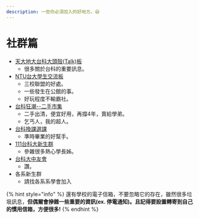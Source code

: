 ```yaml
---
description: 一些你必須加入的好地方。😆
---
```


# 社群篇

* [天大地大台科大頭殼(Talk)板](https://www.facebook.com/groups/ntusttalktalk2)
  * 很多關於台科的重要訊息。
* [NTU台大學生交流板](https://www.facebook.com/groups/NTU.Head/)
  * 三校聯盟的好處。
  * 一些發生在公館的事。
  * 好玩程度不輸霸社。
* [台科狂潮--二手市集](https://www.facebook.com/groups/390569864387870/)
  * 二手出清，便宜好用，再撐4年，賣給學弟。
  * 乞丐人，我的超人。
* [台科換課選課](https://www.facebook.com/groups/271247186267757/)
  * 準時畢業的好幫手。
* [111台科大新生群](https://line.me/ti/g2/g\_ULm-Qrabm5By7v9pMnlBmO4yxViRti1VLX4g?utm\_source=invitation\&utm\_medium=link\_copy\&utm\_campaign=default)
  * 參雜很多熱心學長姊。
* [台科大中友會](https://www.instagram.com/ntust.midfamily/)
  * 讚。
* 各系新生群
  * 請找各系系學會加入

{% hint style="info" %}
還有學校的電子信箱，不要忽略它的存在，雖然很多垃圾訊息，**但偶爾會摻雜一些重要的資訊(ex. 停電通知)。且記得要設置轉寄到自己的慣用信箱，方便很多!**
{% endhint %}
